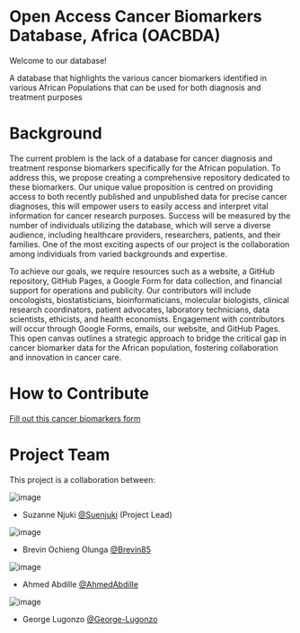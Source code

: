 # Open Access Cancer Biomarkers Database, Africa (OACBDA)

Welcome to our database!

A database that highlights the various cancer biomarkers identified in various African Populations that can be used for both diagnosis and treatment purposes

# Background
The current problem is the lack of a database for cancer diagnosis and treatment response biomarkers specifically for the African population. To address this, we propose creating a comprehensive repository dedicated to these biomarkers. Our unique value proposition is centred on providing access to both recently published and unpublished data for precise cancer diagnoses, this will empower users to easily access and interpret vital information for cancer research purposes. Success will be measured by the number of individuals utilizing the database, which will serve a diverse audience, including healthcare providers, researchers, patients, and their families. One of the most exciting aspects of our project is the collaboration among individuals from varied backgrounds and expertise. 

To achieve our goals, we require resources such as a website, a GitHub repository, GitHub Pages, a Google Form for data collection, and financial support for operations and publicity. Our contributors will include oncologists, biostatisticians, bioinformaticians, molecular biologists, clinical research coordinators, patient advocates, laboratory technicians, data scientists, ethicists, and health economists. Engagement with contributors will occur through Google Forms, emails, our website, and GitHub Pages. This open canvas outlines a strategic approach to bridge the critical gap in cancer biomarker data for the African population, fostering collaboration and innovation in cancer care.

# How to Contribute
[Fill out this cancer biomarkers form](https://forms.gle/9XDx8Fc718Gi3xPh9)

# Project Team
This project is a collaboration between:

![image](https://github.com/user-attachments/assets/fe6b57c8-5d84-48bf-8bb3-41f1f825261e) 
 * Suzanne Njuki [@Suenjuki]()   (Project Lead)
 
![image](https://github.com/user-attachments/assets/fe6b57c8-5d84-48bf-8bb3-41f1f825261e)
 * Brevin Ochieng Olunga [@Brevin85]()

![image](https://github.com/user-attachments/assets/fe6b57c8-5d84-48bf-8bb3-41f1f825261e)   
* Ahmed Abdille [@AhmedAbdille]()
  
![image](https://github.com/user-attachments/assets/974b87eb-79be-4ed4-b658-59d2e3eb9c6e)
* George Lugonzo [@George-Lugonzo]()
                                                                
